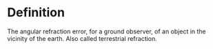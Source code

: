 # Definition

The angular refraction error, for a ground observer, of an object in the
vicinity of the earth. Also called terrestrial refraction.
